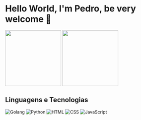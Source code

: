 # Hello World, I'm Pedro, be very welcome 👋

<img height="180em" src="https://github-readme-stats.vercel.app/api?username=PedroDiOliveira&show_icons=true&theme=tokyonight&include_all_commits=true&count_private=true"/>

<img height="180em" src="https://github-readme-stats.vercel.app/api/top-langs/?username=PedroDiOliveira&layout=compact&langs_count=6&theme=tokyonight"/>

## Linguagens e Tecnologias
![Golang](https://img.icons8.com/color/48/000000/golang.png)
![Python](https://img.icons8.com/color/48/000000/python.png)
![HTML](https://img.icons8.com/color/48/000000/html-5.png)
![CSS](https://img.icons8.com/color/48/000000/css3.png)
![JavaScript](https://img.icons8.com/color/48/000000/javascript.png)
